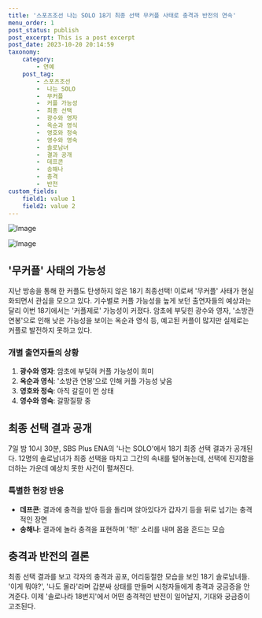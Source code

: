 ```yaml
---
title: '스포츠조선 나는 SOLO 18기 최종 선택 무커플 사태로 충격과 반전의 연속'
menu_order: 1
post_status: publish
post_excerpt: This is a post excerpt
post_date: 2023-10-20 20:14:59
taxonomy:
    category:
        - 연예
    post_tag:
        - 스포츠조선
        -  나는 SOLO
        -  무커플
        -  커플 가능성
        -  최종 선택
        -  광수와 영자
        -  옥순과 영식
        -  영호와 정숙
        -  영수와 영숙
        -  솔로남녀
        -  결과 공개
        -  데프콘
        -  송해나
        -  충격
        -  반전
custom_fields:
    field1: value 1
    field2: value 2
---
```


![Image](https://mimgnews.pstatic.net/image/076/2024/02/07/2024020701000548800065691_20240207100407844.jpg?type=w540)

![Image](https://ssl.pstatic.net/mimgnews/image/076/2024/02/07/2024020701000548800065692_20240207100407847.jpg?type=w540)


## '무커플' 사태의 가능성
지난 방송을 통해 한 커플도 탄생하지 않은 18기 최종선택! 이로써 '무커플' 사태가 현실화되면서 관심을 모으고 있다. 기수별로 커플 가능성을 높게 보던 출연자들의 예상과는 달리 이번 18기에서는 '커플제로' 가능성이 커졌다. 암초에 부딪힌 광수와 영자, '소방관 연봉'으로 인해 낮은 가능성을 보이는 옥순과 영식 등, 예고된 커플이 많지만 실제로는 커플로 발전하지 못하고 있다.

### 개별 출연자들의 상황
1. **광수와 영자**: 암초에 부딪혀 커플 가능성이 희미
2. **옥순과 영식**: '소방관 연봉'으로 인해 커플 가능성 낮음
3. **영호와 정숙**: 아직 갈길이 먼 상태
4. **영수와 영숙**: 갈팡질팡 중

## 최종 선택 결과 공개
7일 밤 10시 30분, SBS Plus ENA의 '나는 SOLO'에서 18기 최종 선택 결과가 공개된다. 12명의 솔로남녀가 최종 선택을 마치고 그간의 속내를 털어놓는데, 선택에 진지함을 더하는 가운데 예상치 못한 사건이 펼쳐진다.

### 특별한 현장 반응
- **데프콘**: 결과에 충격을 받아 등을 돌리며 앉아있다가 갑자기 등을 뒤로 넘기는 충격적인 장면
- **송해나**: 결과에 놀라 충격을 표현하며 '헉!' 소리를 내며 몸을 흔드는 모습

## 충격과 반전의 결론
최종 선택 결과를 보고 각자의 충격과 공포, 어리둥절한 모습을 보인 18기 솔로남녀들. '이게 뭐야?', '나도 몰라'라며 갑분싸 상태를 만들며 시청자들에게 충격과 궁금증을 안겨준다. 이제 '솔로나라 18번지'에서 어떤 충격적인 반전이 일어날지, 기대와 궁금증이 고조된다.
